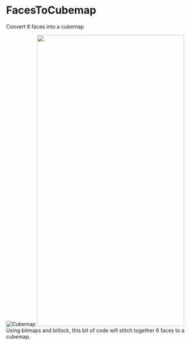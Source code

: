 # FacesToCubemap
Convert 6 faces into a cubemap

![Cubemap](https://user-images.githubusercontent.com/60800247/128526716-b3543291-4170-4ef6-b9ee-5e37cf92befb.png)
<img src="https://user-images.githubusercontent.com/60800247/128526716-b3543291-4170-4ef6-b9ee-5e37cf92befb.png" width="400" height="790">
Using bitmaps and bitlock, this bit of code will stitch together 6 faces to a cubemap.
